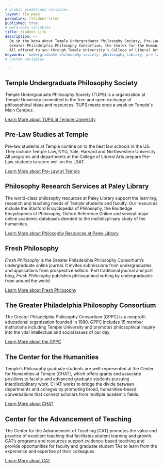 ```yaml
---
# global predefined variables
layout: tla_page
permalink: /student-life/
published: true
# meta-data variables
title: Student Life
description: >-
  Be in the know about Temple Undergraduate Philosophy Society, Pre-Law Studies, Philosophy Research Services, Fresh Philosophy, the
  Greater Philadelphia Philosophy Consortium, the Center for the Humanities, and the Center for the Advancement of Teaching.
  All offered to you through Temple University’s College of Liberal Arts.
keywords: 'undergraduate philosophy society, philosophy library, pre law studies, center for the humanities at Temple'
# custom variables

---
```

## Temple Undergraduate Philosophy Society
Temple Undergraduate Philosophy Society (TUPS) is a organization at Temple University committed to the free and open exchange of philosophical ideas and resources. TUPS meets once a week on Temple's Main Campus.

[Learn More about TUPS at Temple University](https://tuphilosophy.wordpress.com/mission/)

## Pre-Law Studies at Temple
Pre-law students at Temple contine on to the best law schools in the US. They include Temple Law, NYU, Yale, Harvard and Northwestern University. All programs and departments at the College of Liberal Arts prepare Pre-Law students to score well on the LSAT.

[Learn More about Pre-Law at Temple](http://www.cla.temple.edu/pre-law/)

## Philosophy Research Services at Paley Library
The world-class philosophy resources at Paley Library support the learning, research and teaching needs of Temple students and faculty. Our resources include the Stanford Encyclopedia of Philosophy, the Routledge Encyclopedia of Philosophy, Oxford Reference Online and several major online academic databases devoted to the multidisplinary study of the humanities.

[Learn More about Philosophy Resources at Paley Library](http://guides.temple.edu/philosophy)

## Fresh Philosophy
_Fresh Philosophy_ is the Greater Philadelphia Philosophy Consortium’s undergraduate online journal. It invites submissions from undergraduates and applications from prospective editors. Part traditional journal and part blog, _Fresh Philosophy_ publishes philosophical writing by undergraduates from around the world.

[Learn More about Fresh Philosophy](http://www.freshphilosophy.com/)

## The Greater Philadelphia Philosophy Consortium
The Greater Philadelphia Philosophy Consortium (GPPC) is a nonprofit educational organization founded in 1980. GPPC includes 15 member institutions including Temple University and promotes philosophical inquiry into the vital intellectual and social issues of our day.

[Learn More about the GPPC](http://www.thegppc.org/)

## The Center for the Humanities
Temple’s Philosophy graduate students are well-represented at the Center for Humanities at Temple (CHAT), which offers grants and associate positions to faculty and advanced graduate students pursuing interdisciplinary work. CHAT works to bridge the divide between departments and colleges by promoting broad, humanities-based conversations that connect scholars from multiple academic fields.

[Learn More about CHAT](http://www.cla.temple.edu/chat/index.html)

## Center for the Advancement of Teaching
The Center for the Advancement of Teaching (CAT) promotes the value and practice of excellent teaching that facilitates student learning and growth. CAT’s programs and resources support evidence-based teaching and provide opportunities for faculty and graduate student TAs to learn from the experience and expertise of their colleagues.

[Learn More about CAT](https://teaching.temple.edu/)
